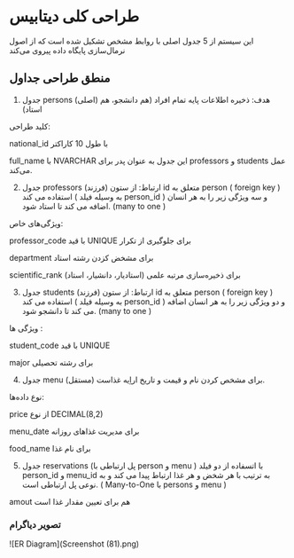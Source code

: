 # طراحی کلی دیتابیس

این سیستم از 5 جدول اصلی با روابط مشخص تشکیل شده است که از اصول نرمال‌سازی پایگاه داده پیروی می‌کند 

## منطق طراحی جداول
1. جدول persons (اصلی)
هدف: ذخیره اطلاعات پایه تمام افراد (هم دانشجو، هم استاد)

کلید طراحی:

national_id با طول 10 کاراکتر 

full_name با NVARCHAR 
این جدول به عنوان پدر برای professors و students عمل می‌کند. 


2. جدول professors (فرزند)
ارتباط: از ستون id متعلق به person ( foreign key ) استفاده می کند ( به وسیله فیلد person_id ) و سه ویژگی زیر را به هر انسان اضافه می کند تا استاد شود. (many to one )

ویژگی‌های خاص:

professor_code با قید UNIQUE برای جلوگیری از تکرار

department برای مشخض کزدن رشته استاد

scientific_rank برای ذخیره‌سازی مرتبه علمی (استادیار، دانشیار، استاد)

3. جدول students (فرزند)
ارتباط: از ستون id متعلق به person ( foreign key ) استفاده می کند ( به وسیله فیلد person_id ) و دو ویژگی زیر را به هر انسان اضافه می کند تا دانشجو شود. (many to one )

ویژگی ها :

student_code با قید UNIQUE

major برای رشته تحصیلی

4. جدول menu (مستقل)
برای مشخص کردن نام و قیمت و تاریخ اراِیه غذاست.

نوع داده‌ها:

price از نوع DECIMAL(8,2)

menu_date برای مدیریت غذاهای روزانه

food_name برای نام غذا

5. جدول reservations (پل ارتباطی با person و menu )
با اتسفاده از دو فیلد person_id و menu_id به ترتیب با هر شخض و هر غذا ارتباط پیدا می کند و به نوعی پل ارتباطی است. ( Many-to-One با persons و menu )

amout هم برای تعیین مقدار غذا است


### تصویر دیاگرام 


![ER Diagram](Screenshot (81).png)
